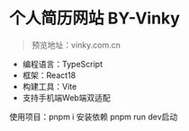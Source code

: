 # 个人简历网站 BY-Vinky
> 预览地址：vinky.com.cn
- 编程语言：TypeScript
- 框架：React18
- 构建工具：Vite
- 支持手机端Web端双适配

使用项目：pnpm i 安装依赖 pnpm run dev启动
